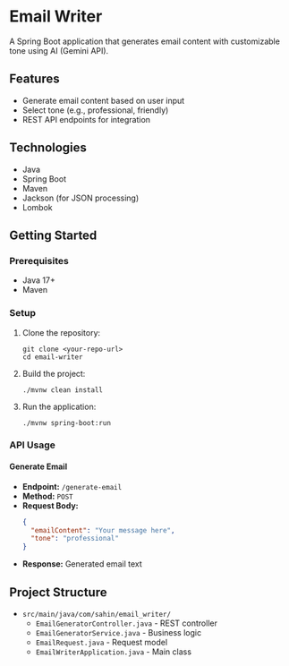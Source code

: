 # Email Writer

A Spring Boot application that generates email content with customizable tone using AI (Gemini API).

## Features

- Generate email content based on user input
- Select tone (e.g., professional, friendly)
- REST API endpoints for integration

## Technologies

- Java
- Spring Boot
- Maven
- Jackson (for JSON processing)
- Lombok

## Getting Started

### Prerequisites

- Java 17+
- Maven

### Setup

1. Clone the repository:
   ```
   git clone <your-repo-url>
   cd email-writer
   ```

2. Build the project:
   ```
   ./mvnw clean install
   ```

3. Run the application:
   ```
   ./mvnw spring-boot:run
   ```

### API Usage

#### Generate Email

- **Endpoint:** `/generate-email`
- **Method:** `POST`
- **Request Body:**
  ```json
  {
    "emailContent": "Your message here",
    "tone": "professional"
  }
  ```
- **Response:** Generated email text

## Project Structure

- `src/main/java/com/sahin/email_writer/`
  - `EmailGeneratorController.java` - REST controller
  - `EmailGeneratorService.java` - Business logic
  - `EmailRequest.java` - Request model
  - `EmailWriterApplication.java` - Main class




